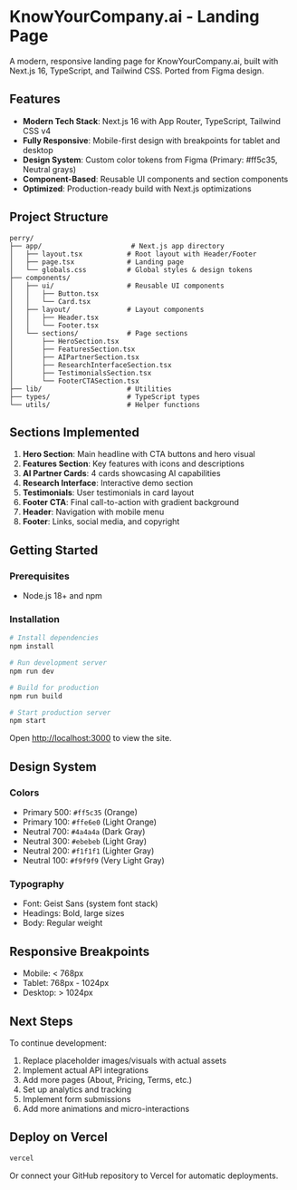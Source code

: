 # KnowYourCompany.ai - Landing Page

A modern, responsive landing page for KnowYourCompany.ai, built with Next.js 16, TypeScript, and Tailwind CSS. Ported from Figma design.

## Features

- **Modern Tech Stack**: Next.js 16 with App Router, TypeScript, Tailwind CSS v4
- **Fully Responsive**: Mobile-first design with breakpoints for tablet and desktop
- **Design System**: Custom color tokens from Figma (Primary: #ff5c35, Neutral grays)
- **Component-Based**: Reusable UI components and section components
- **Optimized**: Production-ready build with Next.js optimizations

## Project Structure

```
perry/
├── app/                      # Next.js app directory
│   ├── layout.tsx           # Root layout with Header/Footer
│   ├── page.tsx             # Landing page
│   └── globals.css          # Global styles & design tokens
├── components/
│   ├── ui/                  # Reusable UI components
│   │   ├── Button.tsx
│   │   └── Card.tsx
│   ├── layout/              # Layout components
│   │   ├── Header.tsx
│   │   └── Footer.tsx
│   └── sections/            # Page sections
│       ├── HeroSection.tsx
│       ├── FeaturesSection.tsx
│       ├── AIPartnerSection.tsx
│       ├── ResearchInterfaceSection.tsx
│       ├── TestimonialsSection.tsx
│       └── FooterCTASection.tsx
├── lib/                     # Utilities
├── types/                   # TypeScript types
└── utils/                   # Helper functions
```

## Sections Implemented

1. **Hero Section**: Main headline with CTA buttons and hero visual
2. **Features Section**: Key features with icons and descriptions
3. **AI Partner Cards**: 4 cards showcasing AI capabilities
4. **Research Interface**: Interactive demo section
5. **Testimonials**: User testimonials in card layout
6. **Footer CTA**: Final call-to-action with gradient background
7. **Header**: Navigation with mobile menu
8. **Footer**: Links, social media, and copyright

## Getting Started

### Prerequisites

- Node.js 18+ and npm

### Installation

```bash
# Install dependencies
npm install

# Run development server
npm run dev

# Build for production
npm run build

# Start production server
npm start
```

Open [http://localhost:3000](http://localhost:3000) to view the site.

## Design System

### Colors
- Primary 500: `#ff5c35` (Orange)
- Primary 100: `#ffe6e0` (Light Orange)
- Neutral 700: `#4a4a4a` (Dark Gray)
- Neutral 300: `#ebebeb` (Light Gray)
- Neutral 200: `#f1f1f1` (Lighter Gray)
- Neutral 100: `#f9f9f9` (Very Light Gray)

### Typography
- Font: Geist Sans (system font stack)
- Headings: Bold, large sizes
- Body: Regular weight

## Responsive Breakpoints

- Mobile: < 768px
- Tablet: 768px - 1024px
- Desktop: > 1024px

## Next Steps

To continue development:

1. Replace placeholder images/visuals with actual assets
2. Implement actual API integrations
3. Add more pages (About, Pricing, Terms, etc.)
4. Set up analytics and tracking
5. Implement form submissions
6. Add more animations and micro-interactions

## Deploy on Vercel

```bash
vercel
```

Or connect your GitHub repository to Vercel for automatic deployments.
